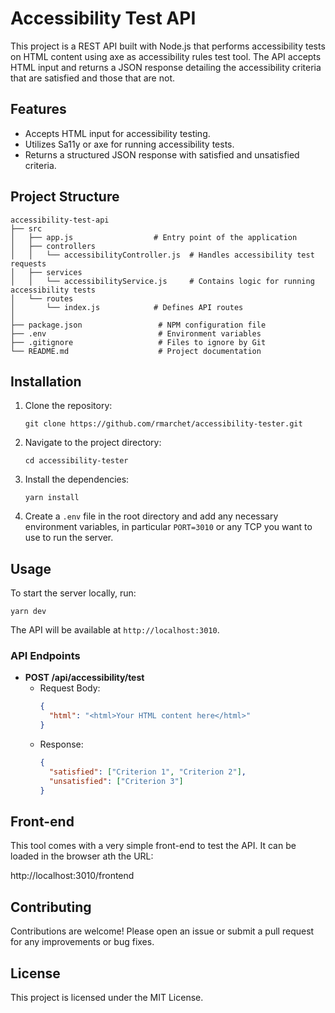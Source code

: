 # Accessibility Test API

This project is a REST API built with Node.js that performs accessibility tests on HTML content using axe as accessibility rules test tool. The API accepts HTML input and returns a JSON response detailing the accessibility criteria that are satisfied and those that are not.

## Features

- Accepts HTML input for accessibility testing.
- Utilizes Sa11y or axe for running accessibility tests.
- Returns a structured JSON response with satisfied and unsatisfied criteria.

## Project Structure

```
accessibility-test-api
├── src
│   ├── app.js                  # Entry point of the application
│   ├── controllers
│   │   └── accessibilityController.js  # Handles accessibility test requests
│   ├── services
│   │   └── accessibilityService.js     # Contains logic for running accessibility tests
│   └── routes
│       └── index.js            # Defines API routes
│  
├── package.json                 # NPM configuration file
├── .env                         # Environment variables
├── .gitignore                   # Files to ignore by Git
└── README.md                    # Project documentation
```

## Installation

1. Clone the repository:
   ```
   git clone https://github.com/rmarchet/accessibility-tester.git
   ```

2. Navigate to the project directory:
   ```
   cd accessibility-tester
   ```

3. Install the dependencies:
   ```
   yarn install
   ```

4. Create a `.env` file in the root directory and add any necessary environment variables, in particular `PORT=3010` or any TCP you want to use to run the server.

## Usage

To start the server locally, run:
```
yarn dev
```

The API will be available at `http://localhost:3010`.

### API Endpoints

- **POST /api/accessibility/test**
  - Request Body: 
    ```json
    {
      "html": "<html>Your HTML content here</html>"
    }
    ```
  - Response:
    ```json
    {
      "satisfied": ["Criterion 1", "Criterion 2"],
      "unsatisfied": ["Criterion 3"]
    }
    ```

## Front-end

This tool comes with a very simple front-end to test the API.
It can be loaded in the browser ath the URL:

http://localhost:3010/frontend

## Contributing

Contributions are welcome! Please open an issue or submit a pull request for any improvements or bug fixes.

## License

This project is licensed under the MIT License.